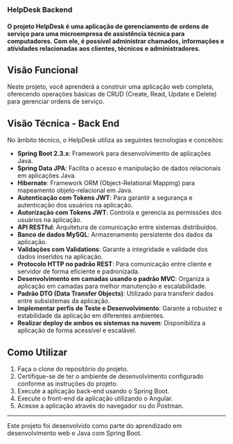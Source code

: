 ### HelpDesk Backend

#### O projeto HelpDesk é uma aplicação de gerenciamento de ordens de serviço para uma microempresa de assistência técnica para computadores. Com ele, é possível administrar chamados, informações e atividades relacionadas aos clientes, técnicos e administradores.


## Visão Funcional

Neste projeto, você aprenderá a construir uma aplicação web completa, oferecendo operações básicas de CRUD (Create, Read, Update e Delete) para gerenciar ordens de serviço.

## Visão Técnica - Back End

No âmbito técnico, o HelpDesk utiliza as seguintes tecnologias e conceitos:

- **Spring Boot 2.3.x**: Framework para desenvolvimento de aplicações Java.
- **Spring Data JPA**: Facilita o acesso e manipulação de dados relacionais em aplicações Java.
- **Hibernate**: Framework ORM (Object-Relational Mapping) para mapeamento objeto-relacional em Java.
- **Autenticação com Tokens JWT**: Para garantir a segurança e autenticação dos usuários na aplicação.
- **Autorização com Tokens JWT**: Controla e gerencia as permissões dos usuários na aplicação.
- **API RESTful**: Arquitetura de comunicação entre sistemas distribuídos.
- **Banco de dados MySQL**: Armazenamento persistente dos dados da aplicação.
- **Validações com Validations**: Garante a integridade e validade dos dados inseridos na aplicação.
- **Protocolo HTTP no padrão REST**: Para comunicação entre cliente e servidor de forma eficiente e padronizada.
- **Desenvolvimento em camadas usando o padrão MVC**: Organiza a aplicação em camadas para melhor manutenção e escalabilidade.
- **Padrão DTO (Data Transfer Objects)**: Utilizado para transferir dados entre subsistemas da aplicação.
- **Implementar perfis de Teste e Desenvolvimento**: Garante a robustez e estabilidade da aplicação em diferentes ambientes.
- **Realizar deploy de ambos os sistemas na nuvem**: Disponibiliza a aplicação de forma acessível e escalável.

## Como Utilizar

1. Faça o clone do repositório do projeto.
2. Certifique-se de ter o ambiente de desenvolvimento configurado conforme as instruções do projeto.
3. Execute a aplicação back-end usando o Spring Boot.
4. Execute o front-end da aplicação utilizando o Angular.
5. Acesse a aplicação através do navegador ou do Postman.


---
Este projeto foi desenvolvido como parte do aprendizado em desenvolvimento web e Java com Spring Boot. 
